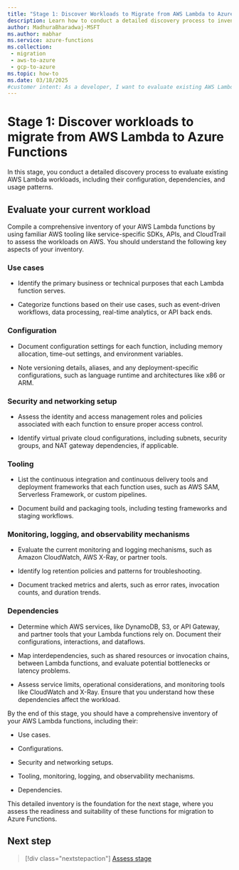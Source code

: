 ```yaml
---
title: "Stage 1: Discover Workloads to Migrate from AWS Lambda to Azure Functions"
description: Learn how to conduct a detailed discovery process to inventory current AWS Lambda workloads, including their configuration, dependencies, and usage patterns.
author: MadhuraBharadwaj-MSFT
ms.author: mabhar
ms.service: azure-functions
ms.collection: 
 - migration
 - aws-to-azure
 - gcp-to-azure
ms.topic: how-to
ms.date: 03/18/2025
#customer intent: As a developer, I want to evaluate existing AWS Lambda workloads so that I can migrate serverless applications to Azure Functions efficiently.
--- 
```


# Stage 1: Discover workloads to migrate from AWS Lambda to Azure Functions

In this stage, you conduct a detailed discovery process to evaluate existing AWS Lambda workloads, including their configuration, dependencies, and usage patterns. 

## Evaluate your current workload

Compile a comprehensive inventory of your AWS Lambda functions by using familiar AWS tooling like service-specific SDKs, APIs, and CloudTrail to assess the workloads on AWS. You should understand the following key aspects of your inventory.

### Use cases

- Identify the primary business or technical purposes that each Lambda function serves.

- Categorize functions based on their use cases, such as event-driven workflows, data processing, real-time analytics, or API back ends.

### Configuration

- Document configuration settings for each function, including memory allocation, time-out settings, and environment variables.

- Note versioning details, aliases, and any deployment-specific configurations, such as language runtime and architectures like x86 or ARM. 

### Security and networking setup

- Assess the identity and access management roles and policies associated with each function to ensure proper access control.

- Identify virtual private cloud configurations, including subnets, security groups, and NAT gateway dependencies, if applicable.

### Tooling
- List the continuous integration and continuous delivery tools and deployment frameworks that each function uses, such as AWS SAM, Serverless Framework, or custom pipelines.

- Document build and packaging tools, including testing frameworks and staging workflows.

### Monitoring, logging, and observability mechanisms

- Evaluate the current monitoring and logging mechanisms, such as Amazon CloudWatch, AWS X-Ray, or partner tools.

- Identify log retention policies and patterns for troubleshooting.

- Document tracked metrics and alerts, such as error rates, invocation counts, and duration trends.

### Dependencies

- Determine which AWS services, like DynamoDB, S3, or API Gateway, and partner tools that your Lambda functions rely on. Document their configurations, interactions, and dataflows.

- Map interdependencies, such as shared resources or invocation chains, between Lambda functions, and evaluate potential bottlenecks or latency problems.

- Assess service limits, operational considerations, and monitoring tools like CloudWatch and X-Ray. Ensure that you understand how these dependencies affect the workload.

By the end of this stage, you should have a comprehensive inventory of your AWS Lambda functions, including their:

- Use cases.

- Configurations.

- Security and networking setups.

- Tooling, monitoring, logging, and observability mechanisms.

- Dependencies.

This detailed inventory is the foundation for the next stage, where you assess the readiness and suitability of these functions for migration to Azure Functions.

## Next step

> [!div class="nextstepaction"]
> [Assess stage](lambda-functions-migration-assess.md)